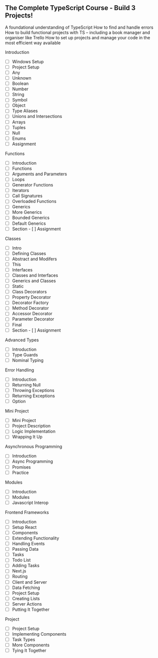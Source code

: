 ## The Complete TypeScript Course - Build 3 Projects!

A foundational understanding of TypeScript
How to find and handle errors
How to build functional projects with TS – including a book manager and organiser like Trello
How to set up projects and manage your code in the most efficient way available

Introduction
- [ ] Windows Setup
- [ ] Project Setup
- [ ] Any
- [ ] Unknown
- [ ] Boolean
- [ ] Number
- [ ] String
- [ ] Symbol
- [ ] Object
- [ ] Type Aliases
- [ ] Unions and Intersections
- [ ] Arrays
- [ ] Tuples
- [ ] Null
- [ ] Enums
- [ ] Assignment

Functions
- [ ] Introduction
- [ ] Functions
- [ ] Arguments and Parameters
- [ ] Loops
- [ ] Generator Functions
- [ ] Iterators
- [ ] Call Signatures
- [ ] Overloaded Functions
- [ ] Generics
- [ ] More Generics
- [ ] Bounded Generics
- [ ] Default Generics
- [ ] Section - [ ] Assignment

Classes
- [ ] Intro
- [ ] Defining Classes
- [ ] Abstract and Modifers
- [ ] This
- [ ] Interfaces
- [ ] Classes and Interfaces
- [ ] Generics and Classes
- [ ] Static
- [ ] Class Decorators
- [ ] Property Decorator
- [ ] Decorator Factory
- [ ] Method Decorator
- [ ] Accessor Decorator
- [ ] Parameter Decorator
- [ ] Final
- [ ] Section - [ ] Assignment

Advanced Types
- [ ] Introduction
- [ ] Type Guards
- [ ] Nominal Typing

Error Handling
- [ ] Introduction
- [ ] Returning Null
- [ ] Throwing Exceptions
- [ ] Returning Exceptions
- [ ] Option

Mini Project
- [ ] Mini Project
- [ ] Project Description
- [ ] Logic Implementation
- [ ] Wrapping It Up

Asynchronous Programming
- [ ] Introduction
- [ ] Async Programming
- [ ] Promises
- [ ] Practice

Modules
- [ ] Introduction
- [ ] Modules
- [ ] Javascript Interop

Frontend Frameworks
- [ ] Introduction
- [ ] Setup React
- [ ] Components
- [ ] Extending Functionality
- [ ] Handling Events
- [ ] Passing Data
- [ ] Tasks
- [ ] Todo List
- [ ] Adding Tasks
- [ ] Next.js
- [ ] Routing
- [ ] Client and Server
- [ ] Data Fetching
- [ ] Project Setup
- [ ] Creating Lists
- [ ] Server Actions
- [ ] Putting It Together

Project
- [ ] Project Setup
- [ ] Implementing Components
- [ ] Task Types
- [ ] More Components
- [ ] Tying It Together